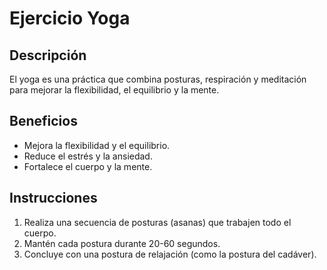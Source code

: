 # Ejercicio Yoga

## Descripción
El yoga es una práctica que combina posturas, respiración y meditación para mejorar la flexibilidad, el equilibrio y la mente.

## Beneficios
- Mejora la flexibilidad y el equilibrio.
- Reduce el estrés y la ansiedad.
- Fortalece el cuerpo y la mente.

## Instrucciones
1. Realiza una secuencia de posturas (asanas) que trabajen todo el cuerpo.
2. Mantén cada postura durante 20-60 segundos.
3. Concluye con una postura de relajación (como la postura del cadáver).
